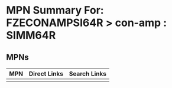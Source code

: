 



# MPN Summary For: FZECONAMPSI64R > con-amp : SIMM64R

## MPNs
  

|MPN|Direct Links|Search Links|
| :--- | :--- | :--- |
||||
